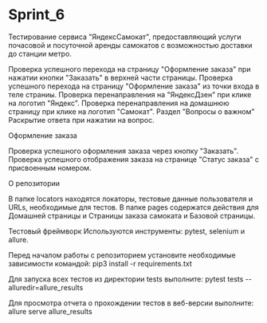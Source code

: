 # Sprint_6
Тестирование сервиса "ЯндексСамокат", предоставляющий услуги почасовой и посуточной аренды самокатов с возможностью доставки до станции метро. 

Проверка успешного перехода на страницу "Оформление заказа" при нажатии кнопки "Заказать" в верхней части страницы.
Проверка успешного перехода на страницу "Оформление заказа" из точки входа в теле страниы.
Проверка перенаправления на "ЯндексДзен" при клике на логотип "Яндекс".
Проверка перенаправления на домашнюю страницу при клике на логотип "Самокат".
Раздел "Вопросы о важном" Раскрытие ответа при нажатии на вопрос.

Оформление заказа

Проверка успешного оформления заказа через кнопку "Заказать".
Проверка успешного отображения заказа на странице "Статус заказа" с присвоенным номером.

О репозитории

В папке locators находятся локаторы, тестовые данные пользователя и URLs, необходимые для тестов.
В папке pages содержатся действия для Домашней страницы и Страницы заказа самоката и Базовой страницы.

Тестовый фреймворк
Используются инструменты: pytest, selenium и allure.

Перед началом работы с репозиторием установите необходимые зависимости командой:
pip3 install -r requirements.txt

Для запуска всех тестов из директории tests выполните:
pytest tests --alluredir=allure_results

Для просмотра отчета о прохождении тестов в веб-версии выполните:
allure serve allure_results


